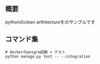 ## 概要
pythonのclean arthitectureをのサンプルです

## コマンド集
```
# dockerのposgre起動 + テスト
python manage.py test -- --integration
```
